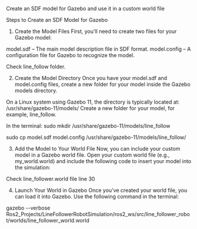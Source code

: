 Create an SDF model for Gazebo and use it in a custom world file

Steps to Create an SDF Model for Gazebo
1. Create the Model Files
First, you'll need to create two files for your Gazebo model:

model.sdf – The main model description file in SDF format.
model.config – A configuration file for Gazebo to recognize the model.

Check line_follow folder.

2. Create the Model Directory
Once you have your model.sdf and model.config files, create a new folder for your model inside the Gazebo models directory.

On a Linux system using Gazebo 11, the directory is typically located at:
/usr/share/gazebo-11/models/
Create a new folder for your model, for example, line_follow.

In the terminal:
sudo mkdir /usr/share/gazebo-11/models/line_follow

sudo cp model.sdf model.config /usr/share/gazebo-11/models/line_follow/

3. Add the Model to Your World File
Now, you can include your custom model in a Gazebo world file. Open your custom world file (e.g., my_world.world) and include the following code to insert your model into the simulation:

Check line_follower.world file line 30

4. Launch Your World in Gazebo
Once you’ve created your world file, you can load it into Gazebo. Use the following command in the terminal:

gazebo --verbose Ros2_Projects/LineFollowerRobotSimulation/ros2_ws/src/line_follower_robot/worlds/line_follower_world.world
